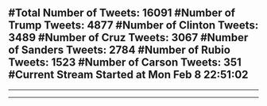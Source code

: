 #Total Number of Tweets: 16091 
#Number of Trump Tweets: 4877
#Number of Clinton Tweets: 3489
#Number of Cruz Tweets: 3067
#Number of Sanders Tweets: 2784
#Number of Rubio Tweets: 1523
#Number of Carson Tweets: 351
#Current Stream Started at Mon Feb  8 22:51:02
---
---
---

